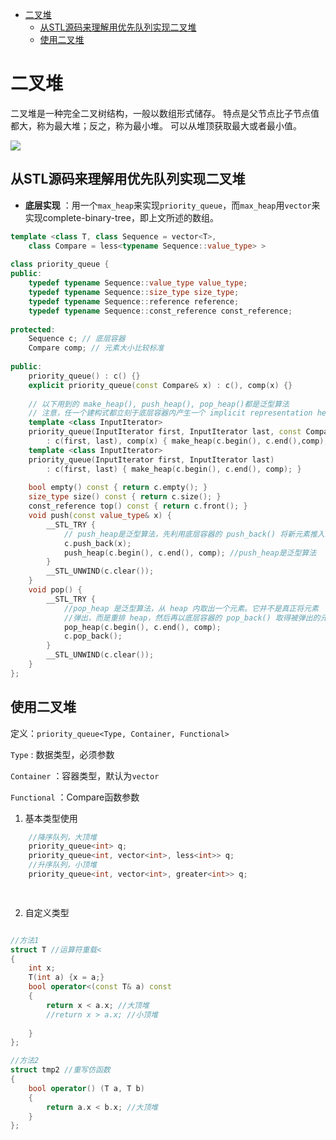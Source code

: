 <!--
 * @Author: Zhanglei
 * @Date: 2021-12-14 21:11:13
 * @LastEditors: Zhanglei
 * @LastEditTime: 2021-12-14 22:25:11
 * @Description: file content
-->

- [二叉堆](#二叉堆)
  - [从STL源码来理解用优先队列实现二叉堆](#从stl源码来理解用优先队列实现二叉堆)
  - [使用二叉堆](#使用二叉堆)

# 二叉堆

二叉堆是一种完全二叉树结构，一般以数组形式储存。
特点是父节点比子节点值都大，称为最大堆；反之，称为最小堆。
可以从堆顶获取最大或者最小值。

![](https://labuladong.github.io/algo/images/heap/1.png)


## 从STL源码来理解用优先队列实现二叉堆

- **底层实现** ：用一个`max_heap`来实现`priority_queue`，而`max_heap`用`vector`来实现complete-binary-tree，即上文所述的数组。
  
<!-- TODO：max_heap的底层实现 -->  



```cpp
template <class T, class Sequence = vector<T>,
    class Compare = less<typename Sequence::value_type> >
 
class priority_queue {
public:
    typedef typename Sequence::value_type value_type;
    typedef typename Sequence::size_type size_type;
    typedef typename Sequence::reference reference;
    typedef typename Sequence::const_reference const_reference;
 
protected:
    Sequence c; // 底层容器
    Compare comp; // 元素大小比较标准
 
public:
    priority_queue() : c() {}
    explicit priority_queue(const Compare& x) : c(), comp(x) {}
 
    // 以下用到的 make_heap(), push_heap(), pop_heap()都是泛型算法
    // 注意，任一个建构式都立刻于底层容器内产生一个 implicit representation heap
    template <class InputIterator>
    priority_queue(InputIterator first, InputIterator last, const Compare& x)
        : c(first, last), comp(x) { make_heap(c.begin(), c.end(),comp); }
    template <class InputIterator>
    priority_queue(InputIterator first, InputIterator last)
        : c(first, last) { make_heap(c.begin(), c.end(), comp); }
 
    bool empty() const { return c.empty(); }
    size_type size() const { return c.size(); }
    const_reference top() const { return c.front(); }
    void push(const value_type& x) {
        __STL_TRY {
            // push_heap是泛型算法，先利用底层容器的 push_back() 将新元素推入末端，再重排heap
            c.push_back(x);
            push_heap(c.begin(), c.end(), comp); //push_heap是泛型算法
        }
        __STL_UNWIND(c.clear());
    }
    void pop() {
        __STL_TRY {
            //pop_heap 是泛型算法，从 heap 内取出一个元素。它并不是真正将元素
            //弹出，而是重排 heap，然后再以底层容器的 pop_back() 取得被弹出的元素
            pop_heap(c.begin(), c.end(), comp);
            c.pop_back();
        }
        __STL_UNWIND(c.clear());
    }
};
```


## 使用二叉堆

定义：`priority_queue<Type, Container, Functional>`

`Type` : 数据类型，必须参数

`Container` ：容器类型，默认为`vector`

`Functional` ：Compare函数参数

1. 基本类型使用

```cpp
    //降序队列，大顶堆
    priority_queue<int> q;
    priority_queue<int, vector<int>, less<int>> q;
    //升序队列，小顶堆
    priority_queue<int, vector<int>, greater<int>> q;  

    
```

2. 自定义类型

```cpp

//方法1
struct T //运算符重载<
{
    int x;
    T(int a) {x = a;}
    bool operator<(const T& a) const
    {
        return x < a.x; //大顶堆
        //return x > a.x; //小顶堆
        
    }
};

//方法2
struct tmp2 //重写仿函数
{
    bool operator() (T a, T b) 
    {
        return a.x < b.x; //大顶堆
    }
};
```

